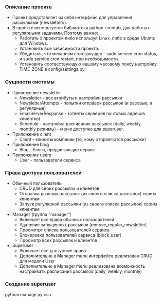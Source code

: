 ### Описание проекта

- Проект представляет из себя интерфейс для управления рассылками (newsletters).
- В проекте используется библиотека python-crontab, для работы с регулярными задачами.
  Поэтому важно:
  - Работать с проектом либо используя Linux, либо в среде Ubuntu для Windows.
  - Установить все зависимости проекта.
  - Убедиться, что механизм cron запущен - sudo service cron status, и sudo service cron restart, при необходимости.
  - Установить соотвествующую вашему часовому поясу настройку TIME_ZONE в config/settings.py

### Сущности системы

- Приложение newsletter
    - Newsletter - все атрибуты и настройки рассылки
    - NewsletterAttempts - попытки отправок рассылок (и разовые, и регулярные)
    - EmailServerResponse - (ответы серверов почтовых адресов клиентов)
    - Schedule - настройка расписания рассылок (daily, weekly, monthly режимы) - меню доступно для superuser.
- Приложение client
    - Client - клиенты компании (те, кому отпрвляются рассылки)
- Приложение blog
    - Blog - блоги, продвигающие сервис
- Приложение users
    - User - пользователи сервиса

### Права доступа пользователей

- Обычный пользователь
    - CRUD для своих рассылок и клиентов
    - Отправка разовых рассылок (из своего списка рассылок) своим клиентам
    - Запуск регулярной рассылки (из своего списка рассылок) своим клиентам
- Manager (группа "manager")
    - Включает все права обычных пользователей
    - Удаление запущенных рассылок (remove_regular_newsletter)
    - Просмотрт списка пользователей сервиса
    - Блокировка пользователей сервиса (block_user)
    - Просмотр всех рассылок и клиентов
- Superuser
    - Включает все доступные права
    - Дополнительно в Manager menu интерфейса реализован CRUD для модели User
    - Дополнительно в Manager menu реализована возможность настраивать расписания рассылок (daily, weekly, monthly)

### Создание superuser 
python manage.py csu